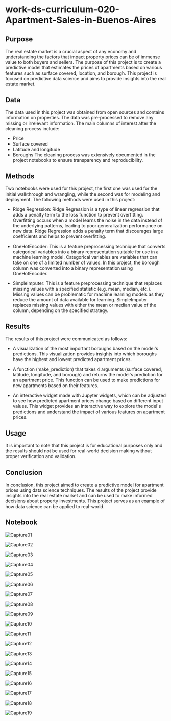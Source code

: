 # work-ds-curriculum-020-Apartment-Sales-in-Buenos-Aires

## Purpose
The real estate market is a crucial aspect of any economy and understanding the factors that impact property prices can be of immense value to both buyers and sellers. The purpose of this project is to create a predictive model that estimates the prices of apartments based on various features such as surface covered, location, and borough. This project is focused on predictive data science and aims to provide insights into the real estate market.

## Data
The data used in this project was obtained from open sources and contains information on properties. The data was pre-processed to remove any missing or irrelevant information. The main columns of interest after the cleaning process include:

* Price
* Surface covered
* Latitude and longitude
* Boroughs
The cleaning process was extensively documented in the project notebooks to ensure transparency and reproducibility.

## Methods
Two notebooks were used for this project, the first one was used for the initial walkthrough and wrangling, while the second was for modeling and deployment.
The following methods were used in this project:

* Ridge Regression: Ridge Regression is a type of linear regression that adds a penalty term to the loss function to prevent overfitting. Overfitting occurs when a model learns the noise in the data instead of the underlying patterns, leading to poor generalization performance on new data. Ridge Regression adds a penalty term that discourages large coefficients and helps to prevent overfitting.

* OneHotEncoder: This is a feature preprocessing technique that converts categorical variables into a binary representation suitable for use in a machine learning model. Categorical variables are variables that can take on one of a limited number of values. In this project, the borough column was converted into a binary representation using OneHotEncoder.

* SimpleImputer: This is a feature preprocessing technique that replaces missing values with a specified statistic (e.g. mean, median, etc.). Missing values can be problematic for machine learning models as they reduce the amount of data available for learning. SimpleImputer replaces missing values with either the mean or median value of the column, depending on the specified strategy.


## Results
The results of this project were communicated as follows:

* A visualization of the most important boroughs based on the model's predictions. This visualization provides insights into which boroughs have the highest and lowest predicted apartment prices.

* A function (make_prediction) that takes 4 arguments (surface covered, latitude, longitude, and borough) and returns the model's prediction for an apartment price. This function can be used to make predictions for new apartments based on their features.

* An interactive widget made with Jupyter widgets, which can be adjusted to see how predicted apartment prices change based on different input values. This widget provides an interactive way to explore the model's predictions and understand the impact of various features on apartment prices.

## Usage
It is important to note that this project is for educational purposes only and the results should not be used for real-world decision making without proper verification and validation.

## Conclusion
In conclusion, this project aimed to create a predictive model for apartment prices using data science techniques. The results of the project provide insights into the real estate market and can be used to make informed decisions about property investments. This project serves as an example of how data science can be applied to real-world.

## Notebook

![Capture01](https://github.com/user-attachments/assets/ecea66ba-aac9-40e2-bd79-da69b3403b71)

![Capture02](https://github.com/user-attachments/assets/0d547552-0755-4039-8dc9-5306f7cc49c9)

![Capture03](https://github.com/user-attachments/assets/17ea19f1-8726-4f0d-b5cd-e99400f9fa2a)

![Capture04](https://github.com/user-attachments/assets/e7b17e8f-f56f-48cd-b31d-7ea7701ab2b0)

![Capture05](https://github.com/user-attachments/assets/e3e810ce-eacc-485a-a797-d966ba2966e9)

![Capture06](https://github.com/user-attachments/assets/9a0a90a8-180b-4dcd-ad16-94294a6f360a)

![Capture07](https://github.com/user-attachments/assets/9c83f83c-6b82-4b5d-b375-64d13ef385cf)

![Capture08](https://github.com/user-attachments/assets/a79cd09e-f531-458f-9925-708c9ee9e02a)

![Capture09](https://github.com/user-attachments/assets/2cfeca0d-bd1e-4439-9a94-418fb2503c85)

![Capture10](https://github.com/user-attachments/assets/280ed2be-189c-4b6b-a8d7-60f0abcd180e)

![Capture11](https://github.com/user-attachments/assets/9beaf369-5edb-4b03-8917-6349ad9e4308)

![Capture12](https://github.com/user-attachments/assets/d2cd2ead-b2cc-4abf-a9ed-ae7a3c8a8e1f)

![Capture13](https://github.com/user-attachments/assets/c9360abe-7f64-473f-abeb-805087914790)

![Capture14](https://github.com/user-attachments/assets/0d0a8447-95ee-4a04-910c-ff20f2961dc7)

![Capture15](https://github.com/user-attachments/assets/df518e58-c8e6-4ca4-a9d8-0bf02437be6b)

![Capture16](https://github.com/user-attachments/assets/0efb79b5-06f9-4910-8213-03540dfd81ef)

![Capture17](https://github.com/user-attachments/assets/603814fa-eba4-4012-b8e4-7b4c7b0122b4)

![Capture18](https://github.com/user-attachments/assets/2f0e41b0-b23f-4f99-8b61-72eb85ecdf18)

![Capture19](https://github.com/user-attachments/assets/259dbdcc-67b9-49da-9489-cb262150dccb)










